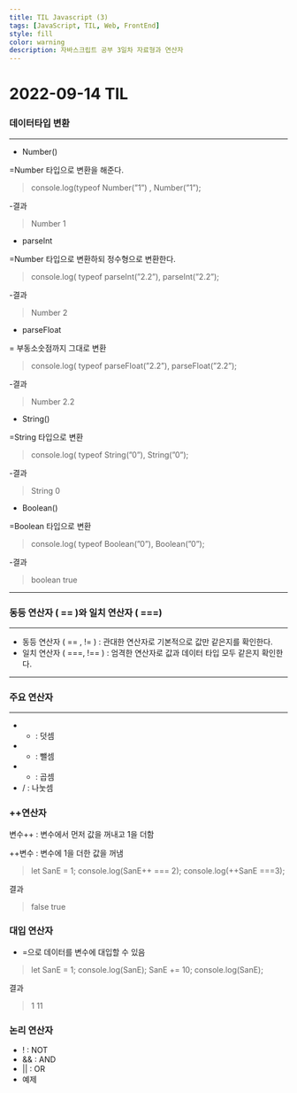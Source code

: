 ```yaml
---
title: TIL Javascript (3)
tags: [JavaScript, TIL, Web, FrontEnd]
style: fill
color: warning
description: 자바스크립트 공부 3일차 자료형과 연산자
---
```


# 2022-09-14 TIL

### 데이터타입 변환

---

- Number()

=Number 타입으로 변환을 해준다.

> console.log(typeof Number(”1”) , Number(”1”);

-결과

> Number 1

- parseInt

=Number 타입으로 변환하되 정수형으로 변환한다.

> console.log( typeof parseInt(”2.2”), parseInt(”2.2”);

-결과

> Number 2

- parseFloat

= 부동소숫점까지 그대로 변환

> console.log( typeof parseFloat(”2.2”), parseFloat(”2.2”);

-결과

> Number 2.2

- String()

=String 타입으로 변환

> console.log( typeof String(”0”), String(”0”);

-결과

> String 0

- Boolean()

=Boolean 타입으로 변환

> console.log( typeof Boolean(”0”), Boolean(”0”);

-결과

> boolean true

---

### 동등 연산자 ( == )와 일치 연산자 ( ===)

---

- 동등 연산자 ( == , != ) : 관대한 연산자로 기본적으로 값만 같은지를 확인한다.
- 일치 연산자 ( ===, !== ) : 엄격한 연산자로 값과 데이터 타입 모두 같은지 확인한다.

---

### 주요 연산자

---

- - : 덧셈
- - : 뺄셈
- - : 곱셈
- / : 나눗셈

### ++연산자

변수++ : 변수에서 먼저 값을 꺼내고 1을 더함

++변수 : 변수에 1을 더한 값을 꺼냄

> let SanE = 1;
> console.log(SanE++ === 2);
> console.log(++SanE ===3);

결과

> false
> true

### 대입 연산자

- =으로 데이터를 변수에 대입할 수 있음

> let SanE = 1;
> console.log(SanE);
> SanE += 10;
> console.log(SanE);

결과

> 1
> 11

### 논리 연산자

- ! : NOT
- && : AND
- || : OR
- 예제

